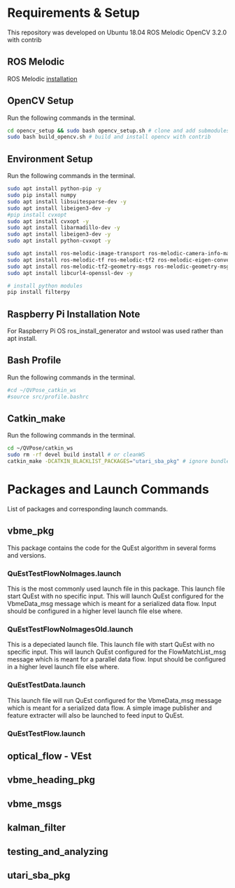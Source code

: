 # Requirements & Setup

This repository was developed on
Ubuntu 18.04
ROS Melodic
OpenCV 3.2.0 with contrib

## ROS Melodic

ROS Melodic [installation](http://wiki.ros.org/melodic/Installation/Ubuntu)

## OpenCV Setup

Run the following commands in the terminal.

```bash
cd opencv_setup && sudo bash opencv_setup.sh # clone and add submodules to git
sudo bash build_opencv.sh # build and install opencv with contrib
```

## Environment Setup

Run the following commands in the terminal.

```bash
sudo apt install python-pip -y
sudo pip install numpy
sudo apt install libsuitesparse-dev -y
sudo apt install libeigen3-dev -y
#pip install cvxopt
sudo apt install cvxopt -y
sudo apt install libarmadillo-dev -y
sudo apt install libeigen3-dev -y
sudo apt install python-cvxopt -y

sudo apt install ros-melodic-image-transport ros-melodic-camera-info-manager -y
sudo apt install ros-melodic-tf ros-melodic-tf2 ros-melodic-eigen-conversions -y
sudo apt install ros-melodic-tf2-geometry-msgs ros-melodic-geometry-msgs -y
sudo apt install libcurl4-openssl-dev -y

# install python modules
pip install filterpy
```

## Raspberry Pi Installation Note

For Raspberry Pi OS ros_install_generator and wstool was used rather than apt install.

## Bash Profile

Run the following commands in the terminal.

```bash
#cd ~/QVPose_catkin_ws
#source src/profile.bashrc
```

## Catkin_make

Run the following commands in the terminal.

```bash
cd ~/QVPose/catkin_ws
sudo rm -rf devel build install # or cleanWS
catkin_make -DCATKIN_BLACKLIST_PACKAGES="utari_sba_pkg" # ignore bundle adjustment package
```

# Packages and Launch Commands

List of packages and corresponding launch commands.

## vbme_pkg

This package contains the code for the QuEst algorithm in several forms and versions.

### QuEstTestFlowNoImages.launch

This is the most commonly used launch file in this package. This launch file start QuEst with no specific input. This will launch QuEst configured for the VbmeData_msg message which is meant for a serialized data flow. Input should be configured in a higher level launch file else where.

### QuEstTestFlowNoImagesOld.launch

This is a depeciated launch file. This launch file with start QuEst with no specific input. This will launch QuEst configured for the FlowMatchList_msg message which is meant for a parallel data flow. Input should be configured in a higher level launch file else where.

### QuEstTestData.launch

This launch file will run QuEst configured for the VbmeData_msg message which is meant for a serialized data flow. A simple image publisher and feature extracter will also be launched to feed input to QuEst.

### QuEstTestFlow.launch

## optical_flow - VEst

## vbme_heading_pkg

## vbme_msgs

## kalman_filter

## testing_and_analyzing

## utari_sba_pkg
